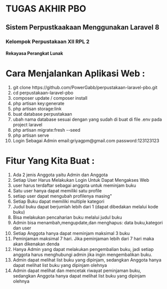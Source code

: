 # TUGAS AKHIR PBO
<h2>Sistem Perpustkaakaan Menggunakan Laravel 8</h2> 
<h3>Kelompok Perpustakaan XII RPL 2</h3>

<h4>Rekayasa Perangkat Lunak</h4>


# Cara Menjalankan Aplikasi Web :

<ol>
<li>git clone https://github.com/PowerGabb/perpustakaan-laravel-pbo.git</li>
<li>cd perpustakaan-laravel-pbo</li>
<li>composer update / composer install</li>
<li>php artisan key:generate</li>
<li>php artisan storage:link</li>
<li>buat database perpustakaan</li>
<li>ubah nama database sesuai dengan yang sudah di buat di file .env pada project laravel</li>
<li>php artisan migrate:fresh --seed</li>
<li>php artisan serve</li>
<li>Login Sebagai Admin email:griyagpm@gmail.com password:123123123</li>
</ol>

# Fitur Yang Kita Buat :
<ol>
<li>Ada 2 jenis Anggota yaitu Admin dan Anggota</li>
<li>Setiap User Harus Melakukan Login Untuk Dapat Mengakses Web</li>
<li>user harus terdaftar sebagai anggota untuk meminjam buku</li>
<li>Satu user hanya dapat memiliki satu profile</li>
<li>setiap user dapat mengubah profilenya masing"</li>
<li>Setiap Buku dapat memiliki multiple kategori</li>
<li>Judul buku dapat berjumlah lebih dari 1 (dapat dibedakan melalui kode buku)</li>
<li>Bisa melakukan pencaharian buku melalui judul buku</li>
<li>Admin bisa menambah,mengupdate,dan menghapus: data buku,kategori dan user</li>
<li>Setiap Anggota hanya dapat meminjam maksimal 3 buku</li>
<li>Peminjaman maksimal 7 hari. Jika peminjaman lebih dari 7 hari maka akan dikenakan denda</li>
<li>Hanya Admin yang dapat melakukan pengembalian buku, jadi setiap anggota harus menghubungi admin jika ingin mengembalikan buku.</li>
<li>Admin dapat melihat list buku yang dipinjam, sedangkan Anggota hanya dapat melihat list buku yang dipinjam olehnya</li>
<li>Admin dapat melihat dan mencetak riwayat peminjaman buku, sedangkan Anggota hanya dapat melihat list buku yang dipinjam olehnya</li>
</ol>



</ul>

